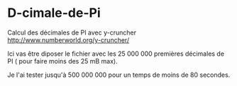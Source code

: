 # D-cimale-de-Pi

Calcul des décimales de PI avec y-cruncher 
http://www.numberworld.org/y-cruncher/


Ici vas être diposer le fichier avec les 25 000 000 premières décimales de PI ( pour faire moins des 25 mB max). 

Je l'ai tester jusqu'à 500 000 000 pour un temps de moins de 80 secondes.
